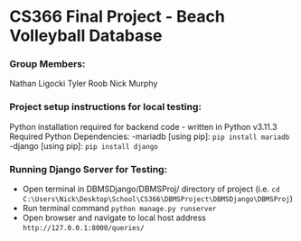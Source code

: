 # CS366 Final Project - Beach Volleyball Database

### Group Members:
Nathan Ligocki
Tyler Roob
Nick Murphy

### Project setup instructions for local testing:
Python installation required for backend code - written in Python v3.11.3
Required Python Dependencies:
  -mariadb
    [using pip]: `pip install mariadb`
   -django
    [using pip]: `pip install django`

### Running Django Server for Testing:
- Open terminal in DBMSDjango/DBMSProj/ directory of project
  (i.e. `cd C:\Users\Nick\Desktop\School\CS366\DBMSProject\DBMSDjango\DBMSProj`)
- Run terminal command `python manage.py runserver`
- Open browser and navigate to local host address `http://127.0.0.1:8000/queries/`
